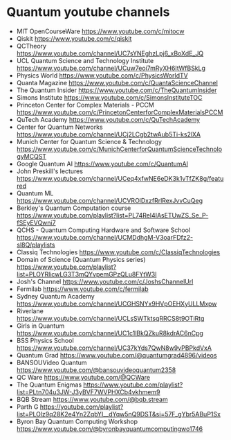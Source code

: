 # Quantum youtube channels

* MIT OpenCourseWare 
https://www.youtube.com/c/mitocw
* Qiskit
https://www.youtube.com/c/qiskit
* QCTheory
https://www.youtube.com/channel/UC7sYNEghzLpj6_xBoXdE_JQ
* UCL Quantum Science and Technology Institute  
https://www.youtube.com/channel/UCuw7eoi7mRyXH6ItWfBSkLg
* Physics World 
https://www.youtube.com/c/PhysicsWorldTV
* Quanta Magazine 
https://www.youtube.com/c/QuantaScienceChannel
* The Quantum Insider 
https://www.youtube.com/c/TheQuantumInsider
* Simons Institute 
https://www.youtube.com/c/SimonsInstituteTOC
* Princeton Center for Complex Materials - PCCM 
https://www.youtube.com/c/PrincetonCenterforComplexMaterialsPCCM
* QuTech Academy 
https://www.youtube.com/c/QuTechAcademy
* Center for Quantum Networks 
https://www.youtube.com/channel/UCj2LCgb2twAub5Ti-ks2lXA
* Munich Center for Quantum Science & Technology 
https://www.youtube.com/c/MunichCenterforQuantumScienceTechnologyMCQST
* Google Quantum AI 
https://www.youtube.com/c/QuantumAI
* John Preskill's lectures 
https://www.youtube.com/channel/UCeq4xfwNE6eDK3k1vTfZK8g/featured
* Quantum ML 
https://www.youtube.com/channel/UCVROlDxzfRrlRexJvvCuQeg
* Berkley's Quantum Computation course 
https://www.youtube.com/playlist?list=PL74Rel4IAsETUwZS_Se_P-fSEyEVQwni7
* QCHS - Quantum Computing Hardware and Software School 
https://www.youtube.com/channel/UCMDdhgM-V3oarFDfz2-sl8Q/playlists
* Classiq Technologies 
https://www.youtube.com/c/ClassiqTechnologies
* Domain of Science (Quantum Physics series) 
https://www.youtube.com/playlist?list=PLOYRlicwLG3T3mQYvpemGPzQLu8FYtW3l
* Josh's Channel 
https://www.youtube.com/c/JoshsChannelUrl
* Fermilab 
https://www.youtube.com/c/fermilab
* Sydney Quantum Academy 
https://www.youtube.com/channel/UCGHSNYx9HVpOEHXyULLMxpw
* Riverlane
https://www.youtube.com/channel/UCLsSWTktsqRRCS8t9OTiRtg
* Girls in Quantum
https://www.youtube.com/channel/UC1c1lBkQZkuR8kdrAC6nCpg
* BSS Physics School
https://www.youtube.com/channel/UC37kYds7QwN8w9vPBPkdVxA
* Quantum Grad
https://www.youtube.com/@quantumgrad4896/videos
* BANSOUVideo Quantum
https://www.youtube.com/@bansouvideoquantum2358
* QC Ware
https://www.youtube.com/@QCWare
* The Quantum Enigmas
https://www.youtube.com/playlist?list=PLtn704u3JW-J3yBVF7WVPHXCb4vkhmem9
* BQB Stream
https://www.youtube.com/@bqb.stream
* Parth G
https://youtube.com/playlist?list=PLOlz9q28K2e4Yn2ZqbYI__dYqw5nQ9DST&si=57F_gYbr5ABuP1Sx
* Byron Bay Quantum Computing Workshop
https://www.youtube.com/@byronbayquantumcomputingwo1746
